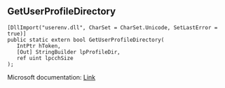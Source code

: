 ## GetUserProfileDirectory

```
[DllImport("userenv.dll", CharSet = CharSet.Unicode, SetLastError = true)]
public static extern bool GetUserProfileDirectory(
   IntPtr hToken,
   [Out] StringBuilder lpProfileDir,
   ref uint lpcchSize
);
```

Microsoft documentation: [Link](https://docs.microsoft.com/en-us/windows/win32/api/userenv/nf-userenv-getuserprofiledirectoryw)
